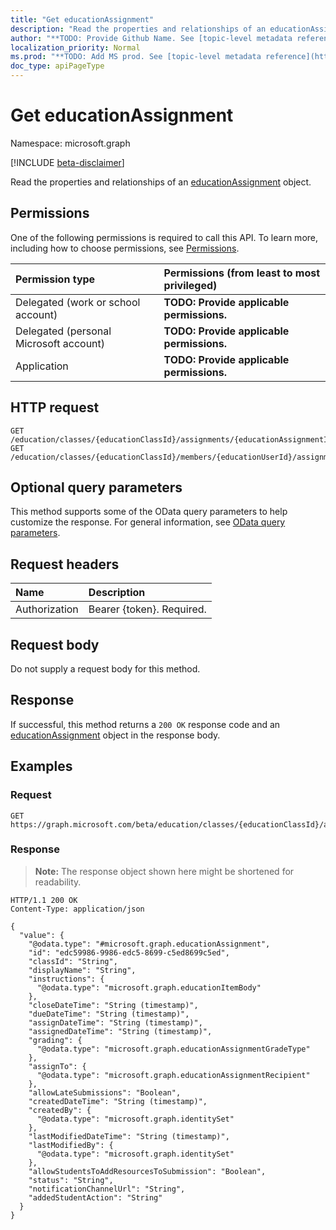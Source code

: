 ```yaml
---
title: "Get educationAssignment"
description: "Read the properties and relationships of an educationAssignment object."
author: "**TODO: Provide Github Name. See [topic-level metadata reference](https://msgo.azurewebsites.net/add/document/guidelines/metadata.html#topic-level-metadata)**"
localization_priority: Normal
ms.prod: "**TODO: Add MS prod. See [topic-level metadata reference](https://msgo.azurewebsites.net/add/document/guidelines/metadata.html#topic-level-metadata)**"
doc_type: apiPageType
---
```


# Get educationAssignment
Namespace: microsoft.graph

[!INCLUDE [beta-disclaimer](../../includes/beta-disclaimer.md)]

Read the properties and relationships of an [educationAssignment](../resources/educationassignment.md) object.

## Permissions
One of the following permissions is required to call this API. To learn more, including how to choose permissions, see [Permissions](/graph/permissions-reference).

|Permission type|Permissions (from least to most privileged)|
|:---|:---|
|Delegated (work or school account)|**TODO: Provide applicable permissions.**|
|Delegated (personal Microsoft account)|**TODO: Provide applicable permissions.**|
|Application|**TODO: Provide applicable permissions.**|

## HTTP request

<!-- {
  "blockType": "ignored"
}
-->
``` http
GET /education/classes/{educationClassId}/assignments/{educationAssignmentId}
GET /education/classes/{educationClassId}/members/{educationUserId}/assignments/{educationAssignmentId}
```

## Optional query parameters
This method supports some of the OData query parameters to help customize the response. For general information, see [OData query parameters](/graph/query-parameters).

## Request headers
|Name|Description|
|:---|:---|
|Authorization|Bearer {token}. Required.|

## Request body
Do not supply a request body for this method.

## Response

If successful, this method returns a `200 OK` response code and an [educationAssignment](../resources/educationassignment.md) object in the response body.

## Examples

### Request
<!-- {
  "blockType": "request",
  "name": "get_educationassignment"
}
-->
``` http
GET https://graph.microsoft.com/beta/education/classes/{educationClassId}/assignments/{educationAssignmentId}
```


### Response
>**Note:** The response object shown here might be shortened for readability.
<!-- {
  "blockType": "response",
  "truncated": true,
  "@odata.type": "microsoft.graph.educationAssignment"
}
-->
``` http
HTTP/1.1 200 OK
Content-Type: application/json

{
  "value": {
    "@odata.type": "#microsoft.graph.educationAssignment",
    "id": "edc59986-9986-edc5-8699-c5ed8699c5ed",
    "classId": "String",
    "displayName": "String",
    "instructions": {
      "@odata.type": "microsoft.graph.educationItemBody"
    },
    "closeDateTime": "String (timestamp)",
    "dueDateTime": "String (timestamp)",
    "assignDateTime": "String (timestamp)",
    "assignedDateTime": "String (timestamp)",
    "grading": {
      "@odata.type": "microsoft.graph.educationAssignmentGradeType"
    },
    "assignTo": {
      "@odata.type": "microsoft.graph.educationAssignmentRecipient"
    },
    "allowLateSubmissions": "Boolean",
    "createdDateTime": "String (timestamp)",
    "createdBy": {
      "@odata.type": "microsoft.graph.identitySet"
    },
    "lastModifiedDateTime": "String (timestamp)",
    "lastModifiedBy": {
      "@odata.type": "microsoft.graph.identitySet"
    },
    "allowStudentsToAddResourcesToSubmission": "Boolean",
    "status": "String",
    "notificationChannelUrl": "String",
    "addedStudentAction": "String"
  }
}
```

